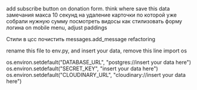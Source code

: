 add subscribe button on donation form. think where save this data
замечания макса
10 секунд на удаление карточки по которой уже собрали нужную сумму
посмотреть видосы как стилизовать форму логина
on mobile menu, adjust paddings

Стили в цсс почистить 
messages.add_message refactoring

rename this file to env.py, and insert your data, remove this line
import os

os.environ.setdefault("DATABASE_URL", "postgres://insert your data here")
os.environ.setdefault("SECRET_KEY", "insert your data here")
os.environ.setdefault("CLOUDINARY_URL", "cloudinary://insert your data here")
